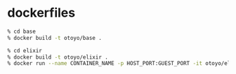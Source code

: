 # dockerfiles

```sh
% cd base
% docker build -t otoyo/base .
```

```sh
% cd elixir
% docker build -t otoyo/elixir .
% docker run --name CONTAINER_NAME -p HOST_PORT:GUEST_PORT -it otoyo/elixir
```
